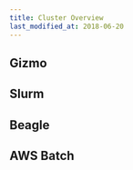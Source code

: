 ```yaml
---
title: Cluster Overview
last_modified_at: 2018-06-20
---
```

## Gizmo


## Slurm


## Beagle


## AWS Batch
